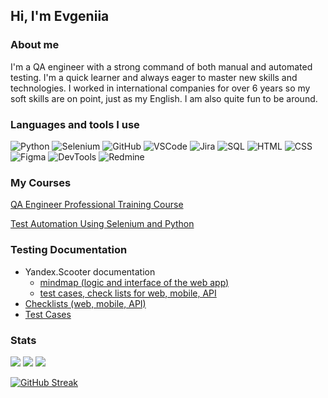
## Hi, I'm Evgeniia
### About me

I'm a QA engineer with a strong command of both manual and automated testing. I'm a quick learner and always eager to master new skills and technologies. 
I worked in international companies for over 6 years so my soft skills are on point, just as my English. I am also quite fun to be around. 


### Languages and tools I use

![Python](https://img.shields.io/badge/Python-87CEFA?style=for-the-badge&logo=python)
![Selenium](https://img.shields.io/badge/Selenium-87CEFA?style=for-the-badge&logo=selenium)
![GitHub](https://img.shields.io/badge/GitHub-87CEFA?style=for-the-badge&logo=github)
![VSCode](https://img.shields.io/badge/VSCode-87CEFA?style=for-the-badge&logo=VSCode)
![Jira](https://img.shields.io/badge/Jira-87CEFA?style=for-the-badge&logo=jira)
![SQL](https://img.shields.io/badge/SQL-87CEFA?style=for-the-badge&logo=sql)
![HTML](https://img.shields.io/badge/HTML-87CEFA?style=for-the-badge&logo=HTML5)
![CSS](https://img.shields.io/badge/CSS-87CEFA?style=for-the-badge&logo=css)
![Figma](https://img.shields.io/badge/Figma-87CEFA?style=for-the-badge&logo=Figma)
![DevTools](https://img.shields.io/badge/DevTools-87CEFA?style=for-the-badge&logo=DevTools)
![Redmine](https://img.shields.io/badge/Redmine-87CEFA?style=for-the-badge&logo=Redmine)




### My Courses
[QA Engineer Professional Training Course](https://drive.google.com/file/d/1jT_LoGhtwJI4p1HIACJ-35XT-D1FwlUz/view?usp=sharing)

[Test Automation Using Selenium and Python](https://drive.google.com/file/d/1-qOg9Z86GgccP9wcxB939inJcBC7dQn4/view?usp=sharing)

### Testing Documentation
- Yandex.Scooter documentation
    - [mindmap (logic and interface of the web app)](https://drive.google.com/file/d/1yZowVEnFqlCTzjg6umRsqhURlGdL4Mxd/view?usp=sharing) 
    - [test cases, check lists for web, mobile, API](https://docs.google.com/spreadsheets/d/19-Z-al6dRfdRfmOnC0hX7VyFGn8luo-pui5n25udBmI/edit?usp=sharing)
- [Checklists (web, mobile, API)](https://docs.google.com/spreadsheets/d/14Mths581y5qeXpTMFUvDfHrvohNBviqCIm0IfT2b5jM/edit?usp=sharing)
- [Test Cases](https://docs.google.com/spreadsheets/d/1mWVLIt-zlpNxQJoBRlBZzBAJfd-cbXdm28PPv9op1pw/edit?usp=sharing)
<!-- - Bug Reports 
- Postman Collections
- SQL Queries 
these examples will be added later-->




### Stats
![](http://github-profile-summary-cards.vercel.app/api/cards/stats?username=JollyCupcake&theme=tokyonight)
![](http://github-profile-summary-cards.vercel.app/api/cards/repos-per-language?username=JollyCupcake&theme=tokyonight)
![](https://github-profile-summary-cards.vercel.app/api/cards/profile-details?username=JollyCupcake&theme=tokyonight)

[![GitHub Streak](http://github-readme-streak-stats.herokuapp.com?user=JollyCupcake&theme=dark&border_radius=10&date_format=j%20M%5B%20Y%5D&mode=weekly)](https://git.io/streak-stats)